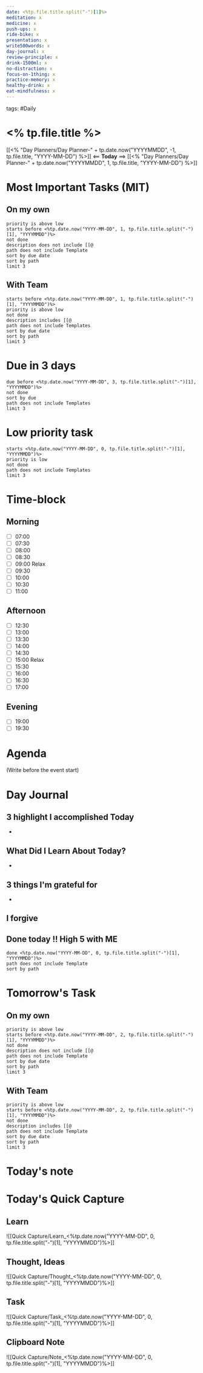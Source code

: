 ```yaml
---
date: <%tp.file.title.split("-")[1]%>
meditation: x
medicine: x
push-ups: x
ride-bike: x
presentation: x
write500words: x
day-journal: x
review-principle: x
drink-1500ml: x
no-distraction: x
focus-on-1thing: x
practice-memory: x
healthy-drink: x
eat-mindfulness: x
---
```

tags: #Daily
# <% tp.file.title %>
[[<% "Day Planners/Day Planner-" + tp.date.now("YYYYMMDD", -1, tp.file.title, "YYYY-MM-DD") %>]]  <== **Today** ==> [[<% "Day Planners/Day Planner-" + tp.date.now("YYYYMMDD", 1, tp.file.title, "YYYY-MM-DD") %>]] 
# Most Important Tasks (MIT)
## On my own
```tasks
priority is above low
starts before <%tp.date.now("YYYY-MM-DD", 1, tp.file.title.split("-")[1], "YYYYMMDD")%>
not done
description does not include [[@
path does not include Template
sort by due date
sort by path
limit 3
```
## With Team
```tasks
starts before <%tp.date.now("YYYY-MM-DD", 1, tp.file.title.split("-")[1], "YYYYMMDD")%>
priority is above low
not done
description includes [[@
path does not include Templates
sort by due date
sort by path
limit 3
```
# Due in 3 days
```tasks
due before <%tp.date.now("YYYY-MM-DD", 3, tp.file.title.split("-")[1], "YYYYMMDD")%>
not done
sort by due
path does not include Templates
limit 3
```
# Low priority task
```tasks
starts <%tp.date.now("YYYY-MM-DD", 0, tp.file.title.split("-")[1], "YYYYMMDD")%>
priority is low
not done
path does not include Templates
limit 3
```
# Time-block
## Morning
- [ ] 07:00 
- [ ] 07:30 
- [ ] 08:00 
- [ ] 08:30 
- [ ] 09:00 Relax
- [ ] 09:30 
- [ ] 10:00 
- [ ] 10:30 
- [ ] 11:00 
## Afternoon
- [ ] 12:30 
- [ ] 13:00 
- [ ] 13:30 
- [ ] 14:00 
- [ ] 14:30 
- [ ] 15:00 Relax
- [ ] 15:30 
- [ ] 16:00 
- [ ] 16:30 
- [ ] 17:00 
## Evening
- [ ] 19:00 
- [ ] 19:30 
# Agenda
(Write before the event start)

# Day Journal
## 3 highlight I accomplished Today 
- 
## What Did I Learn About Today?
- 
## 3 things I'm grateful for
- 
## I forgive

## Done today !! High 5 with ME
```tasks
done <%tp.date.now("YYYY-MM-DD", 0, tp.file.title.split("-")[1], "YYYYMMDD")%>
path does not include Template
sort by path
```

# Tomorrow's Task
## On my own
```tasks
priority is above low
starts before <%tp.date.now("YYYY-MM-DD", 2, tp.file.title.split("-")[1], "YYYYMMDD")%>
not done
description does not include [[@
path does not include Template
sort by due date
sort by path
limit 3
```
## With Team
```tasks
priority is above low
starts before <%tp.date.now("YYYY-MM-DD", 2, tp.file.title.split("-")[1], "YYYYMMDD")%>
not done
description includes [[@
path does not include Template
sort by due date
sort by path
limit 3
```

# Today's note

# Today's Quick Capture
## Learn
![[Quick Capture/Learn_<%tp.date.now("YYYY-MM-DD", 0, tp.file.title.split("-")[1], "YYYYMMDD")%>]]
## Thought, Ideas
![[Quick Capture/Thought_<%tp.date.now("YYYY-MM-DD", 0, tp.file.title.split("-")[1], "YYYYMMDD")%>]]
## Task
![[Quick Capture/Task_<%tp.date.now("YYYY-MM-DD", 0, tp.file.title.split("-")[1], "YYYYMMDD")%>]]
## Clipboard Note
![[Quick Capture/Note_<%tp.date.now("YYYY-MM-DD", 0, tp.file.title.split("-")[1], "YYYYMMDD")%>]]